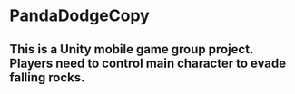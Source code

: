 # PandaDodgeCopy
## This is a Unity mobile game group project. Players need to control main character to evade falling rocks.
